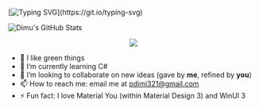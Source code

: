 <!---
# <img alt="Hello! 👋" src="https://readme-typing-svg.demolab.com?font=Segoe+UI&duration=1000&pause=4500&color=F7F7F7&width=435&lines=Hello!+%F0%9F%91%8B;Salut!+%F0%9F%91%8B;%E3%81%93%E3%82%93%E3%81%AB%E3%81%A1%E3%81%AF%EF%BC%81+%F0%9F%91%8B;%C2%A1Hola!+%F0%9F%91%8B;Ciao!+%F0%9F%91%8B;Oi!+%F0%9F%91%8B;Salve!+%F0%9F%91%8B;Hallo!+%F0%9F%91%8B"/>
--->

<!---
<img align="left" src="https://github.com/pdimu/pdimu/blob/main/asset%20for%20readme.png" width="250"/> 
--->

<!---
<img src="https://github.com/user-attachments/assets/77c41f7f-4613-4108-be17-0dfba18c9437" width="467"/> 
--->

[![Typing SVG](https://readme-typing-svg.demolab.com?font=Comfortaa&weight=700&size=60&duration=4000&pause=&color=61C677&background=15151500&center=true&vCenter=true&multiline=true&repeat=false&width=467&height=195&lines=Hi!+%F0%9F%91%8B%F0%9F%8F%BC;I+am+%40pdimu!)](https://git.io/typing-svg)

![Dimu's GitHub Stats](https://github-readme-stats.vercel.app/api/?username=pdimu&rank_icon=github&show_icons=true&title_color=61c677&icon_color=61c677&text_color=61c677&bg_color=151515
)

<p align="center"> <img src="https://visitcount.itsvg.in/api?id=pdimu&label=Profile%20Views&color=3&icon=0&pretty=true">

- 💚 I like green things
- 🌱 I’m currently learning C#
- 💞️ I’m looking to collaborate on new ideas (gave by **me**, refined by **you**)
- 📫 How to reach me: email me at [pdimi321@gmail.com](mailto:pdimi321@gmail.com)
- ⚡ Fun fact: I love Material You (within Material Design 3) and WinUI 3

<!---
pdimu/pdimu is a ✨ special ✨ repository because its `README.md` (this file) appears on his GitHub profile.
You can click the Preview link to take a look at your changes.
--->

